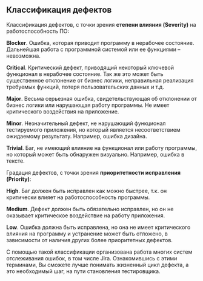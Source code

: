 ## Классификация дефектов

Классификация дефектов, с точки зрения **степени влияния (Severity)** на работоспособность ПО:

**Blocker**. Ошибка, которая приводит программу в нерабочее состояние. Дальнейшая работа с программной системой или ее
функциями – невозможна.

**Critical**. Критический дефект, приводящий некоторый ключевой функционал в нерабочее состояние. Так же это может быть
существенное отклонение от бизнес логики, неправильная реализация требуемых функций, потеря пользовательских данных и
т.д.

**Major**. Весьма серьезная ошибка, свидетельствующая об отклонении от бизнес логики или нарушающая работу программы. Не
имеет критического воздействия на приложение.

**Minor**. Незначительный дефект, не нарушающий функционал тестируемого приложения, но который является несоответствием
ожидаемому результату. Например, ошибка дизайна.

**Trivial**. Баг, не имеющий влияние на функционал или работу программы, но который может быть обнаружен визуально.
Например, ошибка в тексте.

Градация дефектов, с точки зрения **приоритетности исправления (Priority)**:

**High**. Баг должен быть исправлен как можно быстрее, т.к. он критически влияет на работоспособность программы.

**Medium**. Дефект должен быть обязательно исправлен, но он не оказывает критическое воздействие на работу приложения.

**Low**. Ошибка должна быть исправлена, но она не имеет критического влияния на программу и устранение может быть
отложено, в зависимости от наличия других более приоритетных дефектов.

С помощью такой классификации организована работа многих систем отслеживания ошибок, в том числе Jira. Ознакомившись с
этими терминами, Вы сможете лучше понимать жизненный цикл дефекта, а это необходимый шаг, на пути становления
тестировщика.